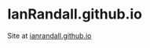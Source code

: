 IanRandall.github.io
====================

Site at [ianrandall.github.io](http://ianrandall.github.io/)

